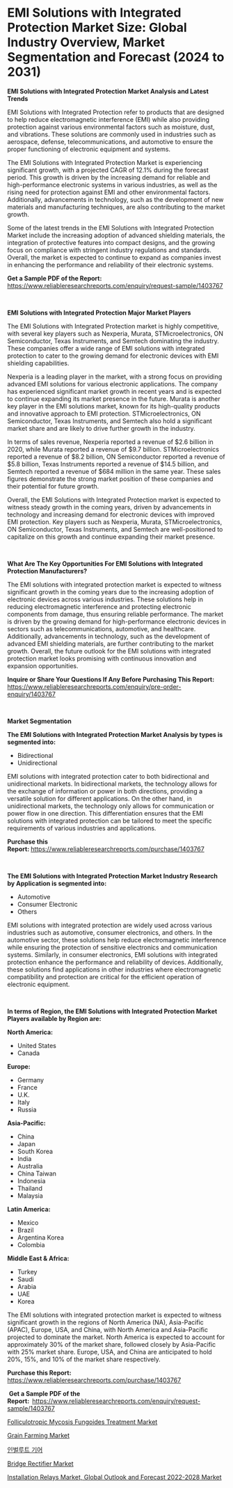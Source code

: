 <p><h1>EMI Solutions with Integrated Protection Market Size: Global Industry Overview, Market Segmentation and Forecast (2024 to 2031)</h1></p><p><strong>EMI Solutions with Integrated Protection Market Analysis and Latest Trends</strong></p>
<p><p>EMI Solutions with Integrated Protection refer to products that are designed to help reduce electromagnetic interference (EMI) while also providing protection against various environmental factors such as moisture, dust, and vibrations. These solutions are commonly used in industries such as aerospace, defense, telecommunications, and automotive to ensure the proper functioning of electronic equipment and systems.</p><p>The EMI Solutions with Integrated Protection Market is experiencing significant growth, with a projected CAGR of 12.1% during the forecast period. This growth is driven by the increasing demand for reliable and high-performance electronic systems in various industries, as well as the rising need for protection against EMI and other environmental factors. Additionally, advancements in technology, such as the development of new materials and manufacturing techniques, are also contributing to the market growth.</p><p>Some of the latest trends in the EMI Solutions with Integrated Protection Market include the increasing adoption of advanced shielding materials, the integration of protective features into compact designs, and the growing focus on compliance with stringent industry regulations and standards. Overall, the market is expected to continue to expand as companies invest in enhancing the performance and reliability of their electronic systems.</p></p>
<p><strong>Get a Sample PDF of the Report:&nbsp;</strong> <a href="https://www.reliableresearchreports.com/enquiry/request-sample/1403767">https://www.reliableresearchreports.com/enquiry/request-sample/1403767</a></p>
<p>&nbsp;</p>
<p><strong>EMI Solutions with Integrated Protection Major Market Players</strong></p>
<p><p>The EMI Solutions with Integrated Protection market is highly competitive, with several key players such as Nexperia, Murata, STMicroelectronics, ON Semiconductor, Texas Instruments, and Semtech dominating the industry. These companies offer a wide range of EMI solutions with integrated protection to cater to the growing demand for electronic devices with EMI shielding capabilities.</p><p>Nexperia is a leading player in the market, with a strong focus on providing advanced EMI solutions for various electronic applications. The company has experienced significant market growth in recent years and is expected to continue expanding its market presence in the future. Murata is another key player in the EMI solutions market, known for its high-quality products and innovative approach to EMI protection. STMicroelectronics, ON Semiconductor, Texas Instruments, and Semtech also hold a significant market share and are likely to drive further growth in the industry.</p><p>In terms of sales revenue, Nexperia reported a revenue of $2.6 billion in 2020, while Murata reported a revenue of $9.7 billion. STMicroelectronics reported a revenue of $8.2 billion, ON Semiconductor reported a revenue of $5.8 billion, Texas Instruments reported a revenue of $14.5 billion, and Semtech reported a revenue of $684 million in the same year. These sales figures demonstrate the strong market position of these companies and their potential for future growth.</p><p>Overall, the EMI Solutions with Integrated Protection market is expected to witness steady growth in the coming years, driven by advancements in technology and increasing demand for electronic devices with improved EMI protection. Key players such as Nexperia, Murata, STMicroelectronics, ON Semiconductor, Texas Instruments, and Semtech are well-positioned to capitalize on this growth and continue expanding their market presence.</p></p>
<p>&nbsp;</p>
<p><strong>What Are The Key Opportunities For EMI Solutions with Integrated Protection Manufacturers?</strong></p>
<p><p>The EMI solutions with integrated protection market is expected to witness significant growth in the coming years due to the increasing adoption of electronic devices across various industries. These solutions help in reducing electromagnetic interference and protecting electronic components from damage, thus ensuring reliable performance. The market is driven by the growing demand for high-performance electronic devices in sectors such as telecommunications, automotive, and healthcare. Additionally, advancements in technology, such as the development of advanced EMI shielding materials, are further contributing to the market growth. Overall, the future outlook for the EMI solutions with integrated protection market looks promising with continuous innovation and expansion opportunities.</p></p>
<p><strong>Inquire or Share Your Questions If Any Before Purchasing This Report:</strong> <a href="https://www.reliableresearchreports.com/enquiry/pre-order-enquiry/1403767">https://www.reliableresearchreports.com/enquiry/pre-order-enquiry/1403767</a></p>
<p>&nbsp;</p>
<p><strong>Market Segmentation</strong></p>
<p><strong>The EMI Solutions with Integrated Protection Market Analysis by types is segmented into:</strong></p>
<p><ul><li>Bidirectional</li><li>Unidirectional</li></ul></p>
<p><p>EMI solutions with integrated protection cater to both bidirectional and unidirectional markets. In bidirectional markets, the technology allows for the exchange of information or power in both directions, providing a versatile solution for different applications. On the other hand, in unidirectional markets, the technology only allows for communication or power flow in one direction. This differentiation ensures that the EMI solutions with integrated protection can be tailored to meet the specific requirements of various industries and applications.</p></p>
<p><strong>Purchase this Report:&nbsp;</strong><a href="https://www.reliableresearchreports.com/purchase/1403767">https://www.reliableresearchreports.com/purchase/1403767</a></p>
<p>&nbsp;</p>
<p><strong>The EMI Solutions with Integrated Protection Market Industry Research by Application is segmented into:</strong></p>
<p><ul><li>Automotive</li><li>Consumer Electronic</li><li>Others</li></ul></p>
<p><p>EMI solutions with integrated protection are widely used across various industries such as automotive, consumer electronics, and others. In the automotive sector, these solutions help reduce electromagnetic interference while ensuring the protection of sensitive electronics and communication systems. Similarly, in consumer electronics, EMI solutions with integrated protection enhance the performance and reliability of devices. Additionally, these solutions find applications in other industries where electromagnetic compatibility and protection are critical for the efficient operation of electronic equipment.</p></p>
<p>&nbsp;</p>
<p><strong>In terms of Region, the EMI Solutions with Integrated Protection Market Players available by Region are:</strong></p>
<p>
    <p> <strong> North America: </strong>
        <ul>
            <li>United States</li>
            <li>Canada</li>
        </ul>
        </p> 
    <p> <strong> Europe: </strong>
        <ul>
            <li>Germany</li>
            <li>France</li>
            <li>U.K.</li>
            <li>Italy</li>
            <li>Russia</li>
        </ul>
        </p> 
    <p> <strong> Asia-Pacific: </strong>
        <ul>
            <li>China</li>
            <li>Japan</li>
            <li>South Korea</li>
            <li>India</li>
            <li>Australia</li>
            <li>China Taiwan</li>
            <li>Indonesia</li>
            <li>Thailand</li>
            <li>Malaysia</li>
        </ul>
        </p> 
    <p> <strong> Latin America: </strong>
        <ul>
            <li>Mexico</li>
            <li>Brazil</li>
            <li>Argentina Korea</li>
            <li>Colombia</li>
        </ul>
        </p> 
    <p> <strong> Middle East & Africa: </strong>
        <ul>
            <li>Turkey</li>
            <li>Saudi</li>
            <li>Arabia</li>
            <li>UAE</li>
            <li>Korea</li>
        </ul>
    </p>
    </p>
<p><p>The EMI solutions with integrated protection market is expected to witness significant growth in the regions of North America (NA), Asia-Pacific (APAC), Europe, USA, and China, with North America and Asia-Pacific projected to dominate the market. North America is expected to account for approximately 30% of the market share, followed closely by Asia-Pacific with 25% market share. Europe, USA, and China are anticipated to hold 20%, 15%, and 10% of the market share respectively.</p></p>
<p><strong>Purchase this Report: </strong><a href="https://www.reliableresearchreports.com/purchase/1403767">https://www.reliableresearchreports.com/purchase/1403767</a></p>
<p>&nbsp;<strong>Get a Sample PDF of the Report:&nbsp;&nbsp;</strong><a href="https://www.reliableresearchreports.com/enquiry/request-sample/1403767">https://www.reliableresearchreports.com/enquiry/request-sample/1403767</a></p>
<p><strong></strong></p>
<p><p><a href="https://github.com/ruddyyedelwadw/Market-Research-Report-List-1/blob/main/folliculotropic-mycosis-fungoides-treatment-market.md">Folliculotropic Mycosis Fungoides Treatment Market</a></p><p><a href="https://view.publitas.com/reportprime-1/grain-farming-market-size-furnishes-valuable-information-encompassing-market-share-market-trends-and-projections-spanning-from-2024-to-2031/">Grain Farming Market</a></p><p><a href="https://medium.com/@cesarytupaucek566/%EC%9E%94%EB%A5%98-%EA%B8%B0%EC%96%B4-%EC%8B%9C%EC%9E%A5-%EA%B7%9C%EB%AA%A8%EB%8A%94-%EA%B8%80%EB%A1%9C%EB%B2%8C-%EC%82%B0%EC%97%85%EC%97%90%EC%84%9C-%EA%B0%80%EC%9E%A5-%EC%A2%8B%EC%9D%80-%EB%A7%88%EC%BC%80%ED%8C%85-%EC%B1%84%EB%84%90%EC%9D%84-%EB%B3%B4%EC%97%AC%EC%A4%8D%EB%8B%88%EB%8B%A4-f7cb87829adf">인벌루트 기어</a></p><p><a href="https://view.publitas.com/reportprime-1/bridge-rectifier-market-research-report-provides-critical-insights-that-can-help-shape-business-development-and-investment-strategies/">Bridge Rectifier Market</a></p><p><a href="https://meowing-canidae-761.notion.site/Installation-Relays-Market-Global-Outlook-and-Forecast-2022-2028-Market-Furnish-Information-about-M-b0da30ea309540d3b36bedf7796c9fba">Installation Relays Market, Global Outlook and Forecast 2022-2028 Market</a></p></p>